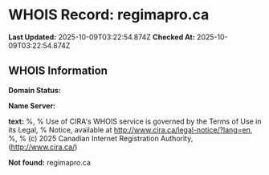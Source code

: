 # WHOIS Record: regimapro.ca

**Last Updated:** 2025-10-09T03:22:54.874Z
**Checked At:** 2025-10-09T03:22:54.874Z

## WHOIS Information

**Domain Status:** 

**Name Server:** 

**text:** %, % Use of CIRA's WHOIS service is governed by the Terms of Use in its Legal, % Notice, available at http://www.cira.ca/legal-notice/?lang=en, %, % (c) 2025 Canadian Internet Registration Authority, (http://www.cira.ca/)

**Not found:** regimapro.ca


